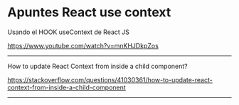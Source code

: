 # Apuntes React use context

Usando el HOOK useContext de React JS

https://www.youtube.com/watch?v=mnKHJDkpZos

___
How to update React Context from inside a child component?

https://stackoverflow.com/questions/41030361/how-to-update-react-context-from-inside-a-child-component


___